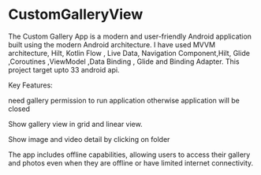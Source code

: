 # CustomGalleryView

The Custom Gallery App is a modern and user-friendly Android application built using the modern Android architecture. I have used MVVM architecture, Hilt, Kotlin Flow , Live Data, Navigation Component,Hilt, Glide ,Coroutines ,ViewModel ,Data Binding , Glide and Binding Adapter. This project target upto 33 android api.

Key Features:

need gallery permission to run application otherwise application will be closed

Show gallery view in grid and linear view.

Show image and video detail by clicking on folder

The app includes offline capabilities, allowing users to access their gallery and photos even when they are offline or have limited internet connectivity.